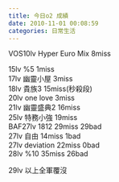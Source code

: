 ```yaml
---
title: 今日o2 成績
date: 2010-11-01 00:08:59
categories: 日常生活
---
```


VOS10lv Hyper Euro Mix 8miss

  
 15lv %5 1miss  
 17lv 幽靈小屋 3miss  
 18lv 貴族3 15miss(秒殺段)  
 20lv one love 3miss  
 21lv 幽靈盛典2 16miss  
 25lv 特務小強 19miss  
 BAF27lv 1812 29miss 29bad  
 27lv 自由 14miss 1bad  
 27lv deviation 22miss 0bad  
 28lv %10 35miss 26bad

29lv 以上全軍覆沒